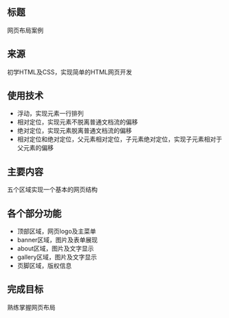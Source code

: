 ## 标题
网页布局案例

## 来源
初学HTML及CSS，实现简单的HTML网页开发

## 使用技术
* 浮动，实现元素一行排列
* 相对定位，实现元素不脱离普通文档流的偏移
* 绝对定位，实现元素脱离普通文档流的偏移
* 相对定位和绝对定位，父元素相对定位，子元素绝对定位，实现子元素相对于父元素的偏移


## 主要内容
五个区域实现一个基本的网页结构

## 各个部分功能
* 顶部区域，网页logo及主菜单
* banner区域，图片及表单展现
* about区域，图片及文字显示
* gallery区域，图片及文字显示
* 页脚区域，版权信息

## 完成目标
熟练掌握网页布局
